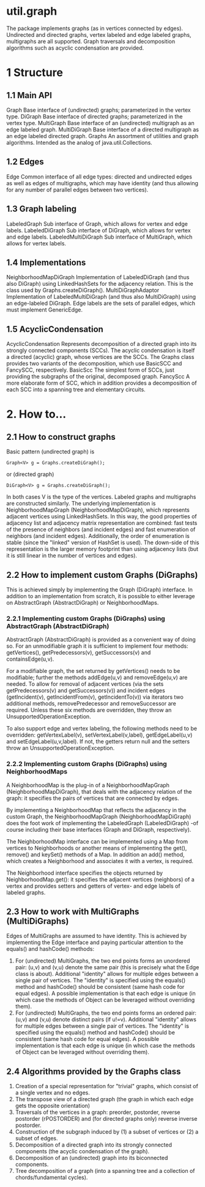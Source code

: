 util.graph
=============
The package implements graphs (as in vertices connected by edges). Undirected and directed graphs, vertex labeled and 
edge labeled graphs, multigraphs are all supported. Graph traversals and decomposition algorithms such as acyclic 
condensation are provided.
 
# 1 Structure

## 1.1 Main API

Graph           Base interface of (undirected) graphs; parameterized in the vertex type.
DiGraph         Base interface of directed graphs; parameterized in the vertex type.
MultiGraph      Base interface of an (undirected) multigraph as an edge labeled graph.
MultiDiGraph    Base interface of a directed multigraph as an edge labeled directed graph.
Graphs          An assortment of utilities and graph algorithms. Intended as the analog of java.util.Collections.


## 1.2 Edges

Edge            Common interface of all edge types: directed and undirected edges as well as edges of multigraphs,
                which may have identity (and thus allowing for any number of parallel edges between two vertices).

## 1.3 Graph labeling

LabeledGraph        Sub interface of Graph, which allows for vertex and edge labels.
LabeledDiGraph      Sub interface of DiGraph, which allows for vertex and edge labels.
LabeledMultiDiGraph Sub interface of MultiGraph, which allows for vertex labels.


## 1.4 Implementations

NeighborhoodMapDiGraph  Implementation of LabeledDiGraph (and thus also DiGraph) using LinkedHashSets for the
                        adjacency relation. This is the class used by Graphs.createDiGraph().
MultiDiGraphAdaptor     Implementation of LabeledMultiDiGraph (and thus also MultiDiGraph) using an edge-labeled
                        DiGraph. Edge labels are the sets of parallel edges, which must implement GenericEdge.

                     
## 1.5 AcyclicCondensation

AcyclicCondensation  Represents decomposition of a directed graph into its strongly connected components (SCCs).
                     The acyclic condensation is itself a directed (acyclic) graph, whose vertices are the SCCs.
                     The Graphs class provides two variants of the decomposition, which use BasicSCC and FancySCC,
                     respectively.
BasicScc             The simplest form of SCCs, just providing the subgraphs of the original, decomposed graph.
FancyScc             A more elaborate form of SCC, which in addition provides a decomposition of each SCC into
                     a spanning tree and elementary circuits.


# 2. How to...

## 2.1 How to construct graphs

Basic pattern (undirected graph) is

  ```Graph<V> g = Graphs.createDiGraph();```
  
or (directed graph)

  ```DiGraph<V> g = Graphs.createDiGraph();```
  
In both cases V is the type of the vertices. Labeled graphs and multigraphs are constructed similarly. 
The underlying implementation is NeighborhoodMapGraph (NeighborhoodMapDiGraph), which represents adjacent vertices using 
LinkedHashSets. In this way, the good properties of adjacency list and adjacency matrix representation 
are combined: fast tests of the presence of neighbors (and incident edges) and fast enumeration of neighbors 
(and incident edges). Additionally, the order of enumeration is stable (since the "linked" version of 
HashSet is used). The down-side of this representation is the larger memory footprint than using 
adjacency lists (but it is still linear in the number of vertices and edges).


## 2.2 How to implement custom Graphs (DiGraphs)

This is achieved simply by implementing the Graph (DiGraph) interface. In addition to an implementation from scratch, 
it is possible to either leverage on AbstractGraph (AbstractDiGraph) or NeighborhoodMaps.


### 2.2.1 Implementing custom Graphs (DiGraphs) using AbstractGraph (AbstractDiGraph)

AbstractGraph (AbstractDiGraph) is provided as a convenient way of doing so. For an unmodifiable graph it is sufficient
to implement four methods: getVertices(), getPredecessors(v), getSuccessors(v) and containsEdge(u,v).

For a modifiable graph, the set returned by getVertices() needs to be modifiable; further the methods addEdge(u,v)
and removeEdge(u,v) are needed. To allow for removal of adjacent vertices (via the sets getPredecessors(v) and 
getSuccessors(v)) and incident edges (getIncident(v), getIncidentFrom(v), getIncidentTo(v)) via iterators two
additional methods, removePredecessor and removeSuccessor are required. Unless these six methods are overridden,
they throw an UnsupportedOperationException.

To also support edge and vertex labeling, the following methods need to be overridden: getVertexLabel(v),
setVertexLabel(v,label), getEdgeLabel(u,v) and setEdgeLabel(u,v,label). If not, the getters return null and the
setters throw an UnsupportedOperationException.


### 2.2.2 Implementing custom Graphs (DiGraphs) using NeighborhoodMaps

A NeighborhoodMap is the plug-in of a NeighborhoodMapGraph (NeighborhoodMapDiGraph), that deals with the
adjacency relation of the graph: it specifies the pairs of vertices that are connected by edges.

By implementing a NeighborhoodMap that reflects the adjacency in the custom Graph, the NeighborhoodMapGraph 
(NeighborhoodMapDiGraph) does the foot work of implementing the LabeledGraph (LabeledDiGraph) -of course including their
base interfaces (Graph and DiGraph, respectively).

The NeighborhoodMap interface can be implemented using a Map from vertices to Neighborhoods or another means of implementing
the get(), remove() and keySet() methods of a Map. In addition an add() method, which creates a Neighborhood and associates
it with a vertex, is required.

The Neighborhood interface specifies the objects returned by NeighborhoodMap.get(): it specifies the adjacent vertices
(neighbors) of a vertex and provides setters and getters of vertex- and edge labels of labeled graphs.   


## 2.3 How to work with MultiGraphs (MultiDiGraphs)

Edges of MultiGraphs are assumed to have identity. This is achieved by implementing the Edge interface
and paying particular attention to the equals() and hashCode() methods:
1. For (undirected) MultiGraphs, the two end points forms an unordered pair: (u,v) and (v,u)
   denote the same pair (this is precisely what the Edge class is about). 
   Additional "identity" allows for multiple edges between a single pair of vertices. The "identity" is specified 
   using the equals() method and hashCode() should be consistent (same hash code for equal edges). A possible 
   implementation is that each edge is unique (in which case the methods of Object can be leveraged without overriding them).
2. For (undirected) MultiGraphs, the two end points forms an ordered pair: (u,v) and (v,u)
   denote distinct pairs (if u!=v). 
   Additional "identity" allows for multiple edges between a single pair of vertices. The "identity" is specified 
   using the equals() method and hashCode() should be consistent (same hash code for equal edges). A possible 
   implementation is that each edge is unique (in which case the methods of Object can be leveraged without overriding them).


## 2.4 Algorithms provided by the Graphs class

1. Creation of a special representation for "trivial" graphs, which consist of a single vertex and no edges.
2. The transpose view of a directed graph (the graph in which each edge gets the opposite orientation)
3. Traversals of the vertices in a graph: preorder, postorder, reverse postorder (rPOSTORDER) and (for directed graphs only) 
   reverse inverse postorder.
4. Construction of the subgraph induced by (1) a subset of vertices or (2) a subset of edges. 
5. Decomposition of a directed graph into its strongly connected components (the acyclic condensation of the graph).
6. Decomposition of an (undirected) graph into its biconnected components.
7. Tree decomposition of a graph (into a spanning tree and a collection of chords/fundamental cycles).
 